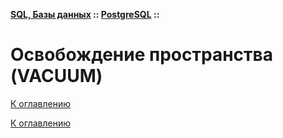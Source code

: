 **[SQL, Базы данных](../../README.md#sql-and-db) :: [PostgreSQL](../../README.md#sql-and-db-postgresql) ::**
# Освобождение пространства (VACUUM)

<!--

-->

[К оглавлению](../../README.md#sql-and-db-postgresql)



[К оглавлению](../../README.md#sql-and-db-postgresql)
